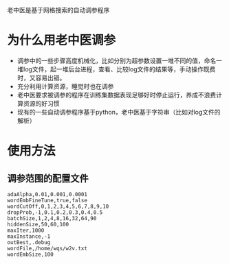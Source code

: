 老中医是基于网格搜索的自动调参程序
# 为什么用老中医调参
* 调参中的一些步骤高度机械化，比如分别为超参数设置一堆不同的值，命名一堆log文件，起一堆后台进程，查看、比较log文件的结果等，手动操作既费时，又容易出错。
* 充分利用计算资源，睡觉时也在调参
* 老中医要求被调参的程序在训练集数据表现足够好时停止运行，养成不浪费计算资源的好习惯
* 现有的一些自动调参程序基于python，老中医基于字符串（比如对log文件的解析）
# 使用方法
## 调参范围的配置文件

    adaAlpha,0.01,0.001,0.0001
    wordEmbFineTune,true,false
    wordCutOff,0,1,2,3,4,5,6,7,8,9,10
    dropProb,-1,0.1,0.2,0.3,0.4,0.5
    batchSize,1,2,4,8,16,32,64,90
    hiddenSize,50,60,100
    maxIter,1000
    maxInstance,-1
    outBest,.debug
    wordFile,/home/wqs/w2v.txt
    wordEmbSize,100
